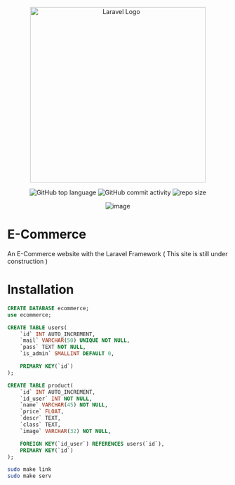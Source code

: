 <div align="center">
  
<a href="https://laravel.com" target="_blank"><img src="https://raw.githubusercontent.com/laravel/art/master/logo-lockup/5%20SVG/2%20CMYK/1%20Full%20Color/laravel-logolockup-cmyk-red.svg" width="400" alt="Laravel Logo"></a>
  
    
![GitHub top language](https://img.shields.io/github/languages/top/NullBrunk/E-Commerce?style=for-the-badge)
![GitHub commit activity](https://img.shields.io/github/commit-activity/m/NullBrunk/E-Commerce?style=for-the-badge)
![repo size](https://img.shields.io/github/repo-size/NullBrunk/E-Commerce?style=for-the-badge)

![image](https://user-images.githubusercontent.com/125673909/236008769-2e900822-be7e-4c74-a87e-bfcc22bd69ec.png)


</div> 

# E-Commerce
An E-Commerce website with the Laravel Framework
( This site is still under construction )


# Installation

```sql
CREATE DATABASE ecommerce;
use ecommerce;

CREATE TABLE users(
    `id` INT AUTO_INCREMENT,
    `mail` VARCHAR(50) UNIQUE NOT NULL,
    `pass` TEXT NOT NULL,
    `is_admin` SMALLINT DEFAULT 0,

    PRIMARY KEY(`id`)   
);

CREATE TABLE product(
    `id` INT AUTO_INCREMENT,
    `id_user` INT NOT NULL,
    `name` VARCHAR(45) NOT NULL,
    `price` FLOAT,
    `descr` TEXT,
    `class` TEXT,
    `image` VARCHAR(32) NOT NULL,

    FOREIGN KEY(`id_user`) REFERENCES users(`id`),
    PRIMARY KEY(`id`)
);
```

```bash
sudo make link
sudo make serv
```


